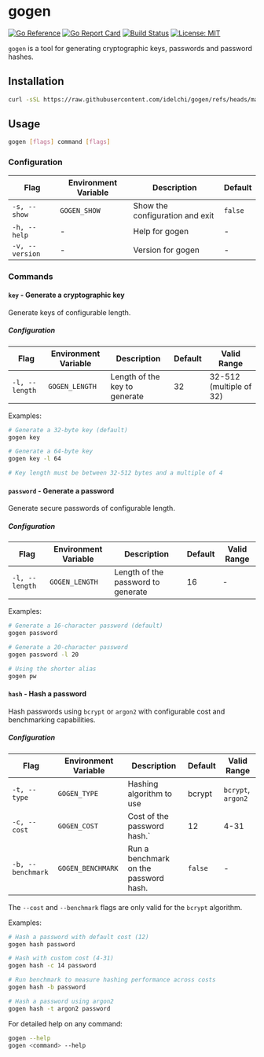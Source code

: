 # gogen

[![Go Reference](https://pkg.go.dev/badge/github.com/idelchi/gogen.svg)](https://pkg.go.dev/github.com/idelchi/gogen)
[![Go Report Card](https://goreportcard.com/badge/github.com/idelchi/gogen)](https://goreportcard.com/report/github.com/idelchi/gogen)
[![Build Status](https://github.com/idelchi/gogen/actions/workflows/github-actions.yml/badge.svg)](https://github.com/idelchi/gogen/actions/workflows/github-actions.yml/badge.svg)
[![License: MIT](https://img.shields.io/badge/License-MIT-yellow.svg)](https://opensource.org/licenses/MIT)

`gogen` is a tool for generating cryptographic keys, passwords and password hashes.

## Installation

```sh
curl -sSL https://raw.githubusercontent.com/idelchi/gogen/refs/heads/main/install.sh | sh -s -- -d ~/.local/bin
```

## Usage

```sh
gogen [flags] command [flags]
```

### Configuration

| Flag            | Environment Variable | Description                     | Default |
| --------------- | -------------------- | ------------------------------- | ------- |
| `-s, --show`    | `GOGEN_SHOW`         | Show the configuration and exit | `false` |
| `-h, --help`    | -                    | Help for gogen                  | -       |
| `-v, --version` | -                    | Version for gogen               | -       |

### Commands

#### `key` - Generate a cryptographic key

Generate keys of configurable length.

##### Configuration

| Flag           | Environment Variable | Description                   | Default | Valid Range             |
| -------------- | -------------------- | ----------------------------- | ------- | ----------------------- |
| `-l, --length` | `GOGEN_LENGTH`       | Length of the key to generate | 32      | 32-512 (multiple of 32) |

Examples:

```sh
# Generate a 32-byte key (default)
gogen key

# Generate a 64-byte key
gogen key -l 64

# Key length must be between 32-512 bytes and a multiple of 4
```

#### `password` - Generate a password

Generate secure passwords of configurable length.

##### Configuration

| Flag           | Environment Variable | Description                        | Default | Valid Range |
| -------------- | -------------------- | ---------------------------------- | ------- | ----------- |
| `-l, --length` | `GOGEN_LENGTH`       | Length of the password to generate | 16      | -           |

Examples:

```sh
# Generate a 16-character password (default)
gogen password

# Generate a 20-character password
gogen password -l 20

# Using the shorter alias
gogen pw
```

#### `hash` - Hash a password

Hash passwords using `bcrypt` or `argon2` with configurable cost and benchmarking capabilities.

##### Configuration

| Flag              | Environment Variable | Description                           | Default | Valid Range        |
| ----------------- | -------------------- | ------------------------------------- | ------- | ------------------ |
| `-t, --type`      | `GOGEN_TYPE`         | Hashing algorithm to use              | bcrypt  | `bcrypt`, `argon2` |
| `-c, --cost`      | `GOGEN_COST`         | Cost of the password hash.`           | 12      | 4-31               |
| `-b, --benchmark` | `GOGEN_BENCHMARK`    | Run a benchmark on the password hash. | `false` | -                  |

The `--cost` and `--benchmark` flags are only valid for the `bcrypt` algorithm.

Examples:

```sh
# Hash a password with default cost (12)
gogen hash password

# Hash with custom cost (4-31)
gogen hash -c 14 password

# Run benchmark to measure hashing performance across costs
gogen hash -b password

# Hash a password using argon2
gogen hash -t argon2 password
```

For detailed help on any command:

```sh
gogen --help
gogen <command> --help
```
